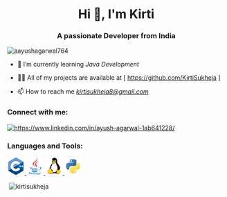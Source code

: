 <h1 align="center">Hi 👋, I'm Kirti</h1>
<h3 align="center">A passionate Developer from India</h3>

<p align="left"> <img src="https://komarev.com/ghpvc/?username=aayushagarwal764&label=Profile%20views&color=0e75b6&style=flat" alt="aayushagarwal764" /> </p>

- 🌱 I’m currently learning *Java Development*

- 👨‍💻 All of my projects are available at [ https://github.com/KirtiSukheja ]

- 📫 How to reach me *kirtisukheja8@gmail.com*

<h3 align="left">Connect with me:</h3>
<p align="left">
<a href="https://www.linkedin.com/in/kirti-sukheja-463a331aa/" target="blank"><img align="center" src="https://raw.githubusercontent.com/rahuldkjain/github-profile-readme-generator/master/src/images/icons/Social/linked-in-alt.svg" alt="https://www.linkedin.com/in/ayush-agarwal-1ab641228/" height="30" width="40" /></a>
</p>

<h3 align="left">Languages and Tools:</h3>
<p align="left"> <a href="https://www.w3schools.com/cpp/" target="_blank" rel="noreferrer"> <img src="https://raw.githubusercontent.com/devicons/devicon/master/icons/cplusplus/cplusplus-original.svg" alt="cplusplus" width="40" height="40"/> </a> <a href="https://www.java.com" target="_blank" rel="noreferrer"> <img src="https://raw.githubusercontent.com/devicons/devicon/master/icons/java/java-original.svg" alt="java" width="40" height="40"/> </a> <a href="https://www.linux.org/" target="_blank" rel="noreferrer"> <img src="https://raw.githubusercontent.com/devicons/devicon/master/icons/linux/linux-original.svg" alt="linux" width="40" height="40"/> </a> <a href="https://www.python.org" target="_blank" rel="noreferrer"> <img src="https://raw.githubusercontent.com/devicons/devicon/master/icons/python/python-original.svg" alt="python" width="40" height="40"/> </a> </p>

<p>&nbsp;<img align="center" src="https://github-readme-stats.vercel.app/api?username=kirtisukheja&show_icons=true&locale=en" alt="kirtisukheja" /></p>
